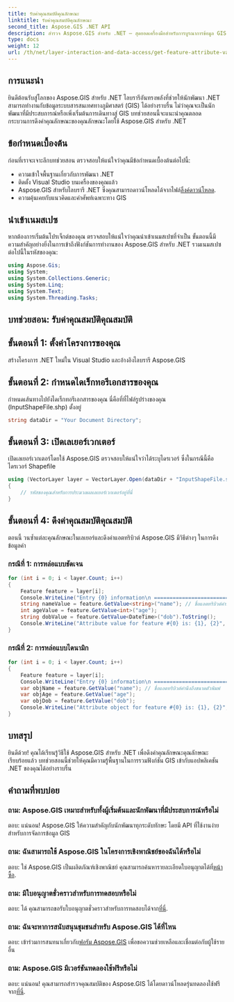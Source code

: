 ```yaml
---
title: รับค่าคุณสมบัติคุณลักษณะ
linktitle: รับค่าคุณสมบัติคุณลักษณะ
second_title: Aspose.GIS .NET API
description: สำรวจ Aspose.GIS สำหรับ .NET – สุดยอดเครื่องมือสำหรับการบูรณาการข้อมูล GIS ได้อย่างราบรื่น ดาวน์โหลดทดลองใช้ฟรีตอนนี้! #Aspose #GIS #.NET
type: docs
weight: 12
url: /th/net/layer-interaction-and-data-access/get-feature-attribute-value/
---
```

## การแนะนำ
ยินดีต้อนรับสู่โลกของ Aspose.GIS สำหรับ .NET ไลบรารีอันทรงพลังที่ช่วยให้นักพัฒนา .NET สามารถทำงานกับข้อมูลระบบสารสนเทศทางภูมิศาสตร์ (GIS) ได้อย่างราบรื่น ไม่ว่าคุณจะเป็นนักพัฒนาที่มีประสบการณ์หรือเพิ่งเริ่มต้นการเดินทางสู่ GIS บทช่วยสอนนี้จะแนะนำคุณตลอดกระบวนการดึงค่าคุณลักษณะของคุณลักษณะโดยใช้ Aspose.GIS สำหรับ .NET
## ข้อกำหนดเบื้องต้น
ก่อนที่เราจะเจาะลึกบทช่วยสอน ตรวจสอบให้แน่ใจว่าคุณมีข้อกำหนดเบื้องต้นต่อไปนี้:
- ความเข้าใจพื้นฐานเกี่ยวกับการพัฒนา .NET
- ติดตั้ง Visual Studio บนเครื่องของคุณแล้ว
-  Aspose.GIS สำหรับไลบรารี .NET ซึ่งคุณสามารถดาวน์โหลดได้จากไฟล์[ลิ้งค์ดาวน์โหลด](https://releases.aspose.com/gis/net/).
- ความคุ้นเคยกับแนวคิดและคำศัพท์เฉพาะทาง GIS
## นำเข้าเนมสเปซ
หากต้องการเริ่มต้นโปรเจ็กต์ของคุณ ตรวจสอบให้แน่ใจว่าคุณนำเข้าเนมสเปซที่จำเป็น ขั้นตอนนี้มีความสำคัญอย่างยิ่งในการเข้าถึงฟังก์ชันการทำงานของ Aspose.GIS สำหรับ .NET รวมเนมสเปซต่อไปนี้ในรหัสของคุณ:
```csharp
using Aspose.Gis;
using System;
using System.Collections.Generic;
using System.Linq;
using System.Text;
using System.Threading.Tasks;
```
## บทช่วยสอน: รับค่าคุณสมบัติคุณสมบัติ
## ขั้นตอนที่ 1: ตั้งค่าโครงการของคุณ
สร้างโครงการ .NET ใหม่ใน Visual Studio และอ้างอิงไลบรารี Aspose.GIS
## ขั้นตอนที่ 2: กำหนดไดเร็กทอรีเอกสารของคุณ
กำหนดเส้นทางไปยังไดเร็กทอรีเอกสารของคุณ นี่คือที่ที่ไฟล์รูปร่างของคุณ (InputShapeFile.shp) ตั้งอยู่
```csharp
string dataDir = "Your Document Directory";
```
## ขั้นตอนที่ 3: เปิดเลเยอร์เวกเตอร์
เปิดเลเยอร์เวกเตอร์โดยใช้ Aspose.GIS ตรวจสอบให้แน่ใจว่าได้ระบุไดรเวอร์ ซึ่งในกรณีนี้คือไดรเวอร์ Shapefile
```csharp
using (VectorLayer layer = VectorLayer.Open(dataDir + "InputShapeFile.shp", Drivers.Shapefile))
{
    // รหัสของคุณสำหรับการประมวลผลเลเยอร์เวกเตอร์อยู่ที่นี่
}
```
## ขั้นตอนที่ 4: ดึงค่าคุณสมบัติคุณสมบัติ
ตอนนี้ วนซ้ำแต่ละคุณลักษณะในเลเยอร์และดึงค่าแอตทริบิวต์ Aspose.GIS มีวิธีต่างๆ ในการดึงข้อมูลค่า
### กรณีที่ 1: การหล่อแบบชัดเจน
```csharp
for (int i = 0; i < layer.Count; i++)
{
    Feature feature = layer[i];
    Console.WriteLine("Entry {0} information\n ========================", i);
    string nameValue = feature.GetValue<string>("name"); // ชื่อแอตทริบิวต์คำนึงถึงขนาดตัวพิมพ์
    int ageValue = feature.GetValue<int>("age");
    string dobValue = feature.GetValue<DateTime>("dob").ToString();
    Console.WriteLine("Attribute value for feature #{0} is: {1}, {2}", nameValue, ageValue, dobValue);
}
```
### กรณีที่ 2: การหล่อแบบไดนามิก
```csharp
for (int i = 0; i < layer.Count; i++)
{
    Feature feature = layer[i];
    Console.WriteLine("Entry {0} information\n ========================", i);
    var objName = feature.GetValue("name"); // ชื่อแอตทริบิวต์คำนึงถึงขนาดตัวพิมพ์
    var objAge = feature.GetValue("age");
    var objDob = feature.GetValue("dob");
    Console.WriteLine("Attribute object for feature #{0} is: {1}, {2}", objName, objAge, objDob);
}
```
## บทสรุป
ยินดีด้วย! คุณได้เรียนรู้วิธีใช้ Aspose.GIS สำหรับ .NET เพื่อดึงค่าคุณลักษณะคุณลักษณะเรียบร้อยแล้ว บทช่วยสอนนี้ช่วยให้คุณมีความรู้พื้นฐานในการรวมฟังก์ชัน GIS เข้ากับแอปพลิเคชัน .NET ของคุณได้อย่างราบรื่น
## คำถามที่พบบ่อย
### ถาม: Aspose.GIS เหมาะสำหรับทั้งผู้เริ่มต้นและนักพัฒนาที่มีประสบการณ์หรือไม่
ตอบ: แน่นอน! Aspose.GIS ให้ความสำคัญกับนักพัฒนาทุกระดับทักษะ โดยมี API ที่ใช้งานง่ายสำหรับการจัดการข้อมูล GIS
### ถาม: ฉันสามารถใช้ Aspose.GIS ในโครงการเชิงพาณิชย์ของฉันได้หรือไม่
 ตอบ: ใช่ Aspose.GIS เป็นผลิตภัณฑ์เชิงพาณิชย์ คุณสามารถค้นหารายละเอียดใบอนุญาตได้ที่[หน้าซื้อ](https://purchase.aspose.com/buy).
### ถาม: มีใบอนุญาตชั่วคราวสำหรับการทดสอบหรือไม่
 ตอบ: ได้ คุณสามารถขอรับใบอนุญาตชั่วคราวสำหรับการทดสอบได้จาก[ที่นี่](https://purchase.aspose.com/temporary-license/).
### ถาม: ฉันจะหาการสนับสนุนชุมชนสำหรับ Aspose.GIS ได้ที่ไหน
 ตอบ: เข้าร่วมการสนทนาเกี่ยวกับ[ฟอรัม Aspose.GIS](https://forum.aspose.com/c/gis/33) เพื่อขอความช่วยเหลือและเชื่อมต่อกับผู้ใช้รายอื่น
### ถาม: Aspose.GIS มีเวอร์ชันทดลองใช้ฟรีหรือไม่
 ตอบ: แน่นอน! คุณสามารถสำรวจคุณสมบัติของ Aspose.GIS ได้โดยดาวน์โหลดรุ่นทดลองใช้ฟรีจาก[ที่นี่](https://releases.aspose.com/).